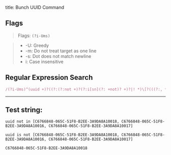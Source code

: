 title: Bunch UUID Command

## Flags

> Flags: `(?i-Ums)`

> * -U: Greedy
> * -m: Do not treat target as one line
> * -s: Dot does not match newline
> * i: Case insensitive

## Regular Expression Search

```ruby
/(?i-Ums)^(uuid +)?((?:(?:not +)?(?:i[sn](?: +not)? +)?|! *)\[?(((?:, *)?[a-z0-9]{8}-[a-z0-9]{4}-[a-z0-9]{4}-[a-z0-9]{4}-[a-z0-9]{12})+)\]?)/
```

---

## Test string:

```text
uuid not in [C6766848-065C-51F8-B2EE-3A9DA8A10018, C6766848-065C-51F8-B2EE-3A9DA8A10016, C6766848-065C-51F8-B2EE-3A9DA8A10017]

uuid is not [C6766848-065C-51F8-B2EE-3A9DA8A10018, C6766848-065C-51F8-B2EE-3A9DA8A10016, C6766848-065C-51F8-B2EE-3A9DA8A10017]

C6766848-065C-51F8-B2EE-3A9DA8A10018
```


